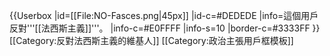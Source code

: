 {{Userbox
  |id=[[File:NO-Fasces.png|45px]]
  |id-c=#DEDEDE
  |info=這個用戶反對'''[[法西斯主義]]'''。
  |info-c=#E0FFFF
  |info-s=10
  |border-c=#3333FF
}}<includeonly>[[Category:反對法西斯主義的維基人]]</includeonly>
<noinclude>[[Category:政治主張用戶框模板]]</noinclude>